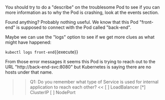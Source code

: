 You should try to do a "describe" on the troublesome Pod to see if you can more information as to why the Pod is crashing, look at the events section.

Found anything? Probably nothing useful. We know that this Pod "front-end" is supposed to connect with the Pod called "back-end".

Maybe we can use the "logs" option to see if we get more clues as what might have happened:

`kubectl logs front-end`{{execute}}

From those error messages it seems this Pod is trying to reach out to the URL "http://back-end-svc:8080" but Kubernetes is saying there are no hosts under that name.

>>Q1: Do you remember what type of Service is used for internal application to reach each other? <<
[ ] LoadBalancer
[*] ClusterIP
[ ] NodePort
